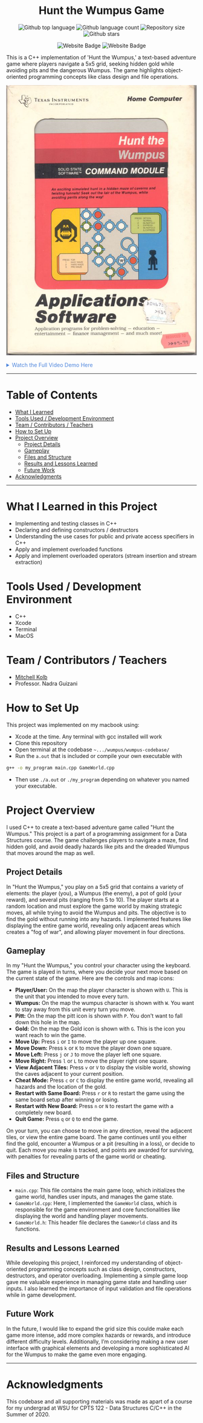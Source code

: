 


<h1 align="center">Hunt the Wumpus Game</h1>

<p align="center">
  <img alt="Github top language" src="https://img.shields.io/github/languages/top/mitchellkolb/wumpus?color=DE4830">

  <img alt="Github language count" src="https://img.shields.io/github/languages/count/mitchellkolb/wumpus?color=DE4830">

  <img alt="Repository size" src="https://img.shields.io/github/repo-size/mitchellkolb/wumpus?color=DE4830">

  <img alt="Github stars" src="https://img.shields.io/github/stars/mitchellkolb/wumpus?color=DE4830" />
</p>

<p align="center">
<img
    src="https://img.shields.io/badge/C++-DE4830?style=for-the-badge&logo=c&logoColor=white"
    alt="Website Badge" />
<img
    src="https://img.shields.io/badge/Xcode-000000?style=for-the-badge&logo=apple&logoColor=white"
    alt="Website Badge" />
</p>

This is a C++ implementation of 'Hunt the Wumpus,' a text-based adventure game where players navigate a 5x5 grid, seeking hidden gold while avoiding pits and the dangerous Wumpus. The game highlights object-oriented programming concepts like class design and file operations.

![project image](resources/wumpus-art.jpg)

<details>
<summary style="color:#5087dd">Watch the Full Video Demo Here</summary>

[![Full Video Demo Here](https://img.youtube.com/vi/VidKEY/0.jpg)](https://www.youtube.com/watch?v=VidKEY)

</details>

---


# Table of Contents
- [What I Learned](#what-i-learned-in-this-project)
- [Tools Used / Development Environment](#tools-used--development-environment)
- [Team / Contributors / Teachers](#team--contributors--teachers)
- [How to Set Up](#how-to-set-up)
- [Project Overview](#project-overview)
  - [Project Details](#project-details)
  - [Gameplay](#gameplay)
  - [Files and Structure](#files-and-structure)
  - [Results and Lessons Learned](#results-and-lessons-learned)
  - [Future Work](#future-work)
- [Acknowledgments](#acknowledgments)

---

# What I Learned in this Project
- Implementing and testing classes in C++ 
- Declaring and defining constructors / destructors 
- Understanding the use cases for public and private access specifiers in C++ 
- Apply and implement overloaded functions 
- Apply and implement overloaded operators (stream insertion and stream extraction) 



# Tools Used / Development Environment
- C++
- Xcode
- Terminal
- MacOS





# Team / Contributors / Teachers
- [Mitchell Kolb](https://github.com/mitchellkolb)
- Professor. Nadra Guizani





# How to Set Up
This project was implemented on my macbook using:
- Xcode at the time. Any terminal with gcc installed will work
- Clone this repository 
- Open terminal at the codebase `~.../wumpus/wumpus-codebase/`
- Run the `a.out` that is included or compile your own executable with
```zsh
g++ -o my_program main.cpp GameWorld.cpp
```
- Then use `./a.out` or `./my_program` depending on whatever you named your executable.



# Project Overview
I used C++ to create a text-based adventure game called "Hunt the Wumpus." This project is a part of a programming assignment for a Data Structures course. The game challenges players to navigate a maze, find hidden gold, and avoid deadly hazards like pits and the dreaded Wumpus that moves around the map as well.

## Project Details
In "Hunt the Wumpus," you play on a 5x5 grid that contains a variety of elements: the player (you), a Wumpus (the enemy), a pot of gold (your reward), and several pits (ranging from 5 to 10). The player starts at a random location and must explore the game world by making strategic moves, all while trying to avoid the Wumpus and pits. The objective is to find the gold without running into any hazards. I implemented features like displaying the entire game world, revealing only adjacent areas which creates a "fog of war", and allowing player movement in four directions.

## Gameplay
In my "Hunt the Wumpus," you control your character using the keyboard. The game is played in turns, where you decide your next move based on the current state of the game. Here are the controls and map icons:


- **Player/User:** On the map the player character is shown with `U`. This is the unit that you intended to move every turn.
- **Wumpus:** On the map the wumpus character is shown with `W`. You want to stay away from this unit every turn you move.
- **Pitt:** On the map the pitt icon is shown with `P`. You don't want to fall down this hole in the map.
- **Gold:** On the map the Gold icon is shown with `G`. This is the icon you want reach to win the game.
- **Move Up:** Press `i` or `I` to move the player up one square.
- **Move Down:** Press `k` or `K` to move the player down one square.
- **Move Left:** Press `j` or `J` to move the player left one square.
- **Move Right:** Press `l` or `L` to move the player right one square.
- **View Adjacent Tiles:** Press `v` or `V` to display the visible world, showing the caves adjacent to your current position.
- **Cheat Mode:** Press `c` or `C` to display the entire game world, revealing all hazards and the location of the gold.
- **Restart with Same Board:** Press `r` or `R` to restart the game using the same board setup after winning or losing.
- **Restart with New Board:** Press `n` or `N` to restart the game with a completely new board.
- **Quit Game:** Press `q` or `Q` to end the game.

On your turn, you can choose to move in any direction, reveal the adjacent tiles, or view the entire game board. The game continues until you either find the gold, encounter a Wumpus or a pit (resulting in a loss), or decide to quit. Each move you make is tracked, and points are awarded for surviving, with penalties for revealing parts of the game world or cheating.

## Files and Structure
- `main.cpp`: This file contains the main game loop, which initializes the game world, handles user inputs, and manages the game state.
- `GameWorld.cpp`: Here, I implemented the `GameWorld` class, which is responsible for the game environment and core functionalities like displaying the world and handling player movements.
- `GameWorld.h`: This header file declares the `GameWorld` class and its functions.


## Results and Lessons Learned
While developing this project, I reinforced my understanding of object-oriented programming concepts such as class design, constructors, destructors, and operator overloading. Implementing a simple game loop gave me valuable experience in managing game state and handling user inputs. I also learned the importance of input validation and file operations while in game development.


## Future Work
In the future, I would like to expand the grid size this coulde make each game more intense, add more complex hazards or rewards, and introduce different difficulty levels. Additionally, I’m considering making a new user interface with graphical elements and developing a more sophisticated AI for the Wumpus to make the game even more engaging.




--- 
# Acknowledgments
This codebase and all supporting materials was made as apart of a course for my undergrad at WSU for CPTS 122 - Data Structures C/C++ in the Summer of 2020. 

